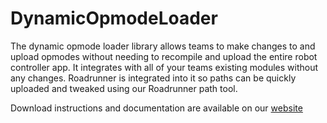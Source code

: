 # DynamicOpmodeLoader

The dynamic opmode loader library allows teams to make changes to and upload opmodes without needing to recompile and upload the entire robot controller app. It integrates with all of your teams existing modules without any changes. Roadrunner is integrated into it so paths can be quickly uploaded and tweaked using our Roadrunner path tool.

Download instructions and documentation are available on our [website](https://bionicbulldogs.carrd.co/#luatool)

